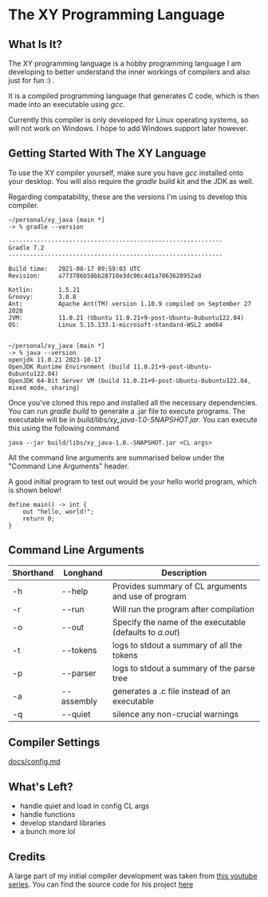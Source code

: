 # The XY Programming Language

## What Is It?

The XY programming language is a hobby programming language I am developing to better understand the inner workings of compilers and also just for fun :) . 

It is a compiled programming language that generates C code, which is then made into an executable using *gcc*.

Currently this compiler is only developed for Linux operating systems, so will not work on Windows. I hope to add Windows support later however.

## Getting Started With The XY Language

To use the XY compiler yourself, make sure you have *gcc* installed onto your desktop.
You will also require the *gradle* build kit and the JDK as well.

Regarding compatability, these are the versions I'm using to develop this compiler.

```shell
~/personal/xy_java [main *]
-> % gradle --version

------------------------------------------------------------
Gradle 7.2
------------------------------------------------------------

Build time:   2021-08-17 09:59:03 UTC
Revision:     a773786b58bb28710e3dc96c4d1a7063628952ad

Kotlin:       1.5.21
Groovy:       3.0.8
Ant:          Apache Ant(TM) version 1.10.9 compiled on September 27 2020
JVM:          11.0.21 (Ubuntu 11.0.21+9-post-Ubuntu-0ubuntu122.04)
OS:           Linux 5.15.133.1-microsoft-standard-WSL2 amd64


~/personal/xy_java [main *]
-> % java --version
openjdk 11.0.21 2023-10-17
OpenJDK Runtime Environment (build 11.0.21+9-post-Ubuntu-0ubuntu122.04)
OpenJDK 64-Bit Server VM (build 11.0.21+9-post-Ubuntu-0ubuntu122.04, mixed mode, sharing)
```

Once you've cloned this repo and installed all the necessary dependencies. You can run *gradle build* to generate a .jar file to execute programs.
The executable will be in *build/libs/xy_java-1.0-SNAPSHOT.jar*. You can execute this using the following command

```shell
java --jar build/libs/xy_java-1.0.-SNAPSHOT.jar <CL args>
```

All the command line arguments are summarised below under the "Command Line Arguments" header.

A good initial program to test out would be your hello world program, which is shown below!

```
define main() -> int {
    out "hello, world!";
    return 0;
}
```

## Command Line Arguments

| Shorthand      | Longhand | Description |
| ----------- | ----------- | ----------- |  
| -h      | --help       | Provides summary of CL arguments and use of program        |
| -r   | --run        | Will run the program after compilation        |
| -o <filename> | --out <filename> | Specify the name of the executable (defaults to *a.out*) | 
| -t | --tokens | logs to stdout a summary of all the tokens |
| -p | --parser | logs to stdout a summary of the parse tree |
| -a | --assembly | generates a .c file instead of an executable |
| -q | --quiet | silence any non-crucial warnings |

## Compiler Settings

[docs/config.md](config.md)

## What's Left?

- handle quiet and load in config CL args
- handle functions
- develop standard libraries
- a bunch more lol

## Credits

A large part of my initial compiler development was taken from [this youtube series](https://www.youtube.com/watch?v=vcSijrRsrY0&t=12s). You can find the source code for his project [here](https://github.com/orosmatthew/hydrogen-cpp)